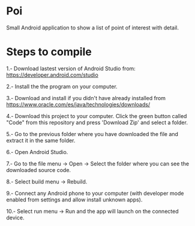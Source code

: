 # Poi
Small Android application to show a list of point of interest with detail.

# Steps to compile
1.- Download lastest version of Android Studio from: https://developer.android.com/studio

2.- Install the the program on your computer.

3.- Download and install if you didn't have already installed from https://www.oracle.com/es/java/technologies/downloads/

4.- Download this project to your computer. Click the green button called "Code" from this repository and press 'Download Zip' and select a folder.

5.- Go to the previous folder where you have downloaded the file and extract it in the same folder.

6.- Open Android Studio.

7.- Go to the file menu -> Open -> Select the folder where you can see the downloaded source code.

8.- Select build menu -> Rebuild.

9.- Connect any Android phone to your computer (with developer mode enabled from settings and allow install unknown apps).

10.- Select run menu -> Run and the app will launch on the connected device.


